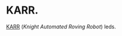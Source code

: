 # KARR.

[KARR](https://en.wikipedia.org/wiki/KARR_(Knight_Rider)) (*Knight Automated Roving Robot*) leds.
